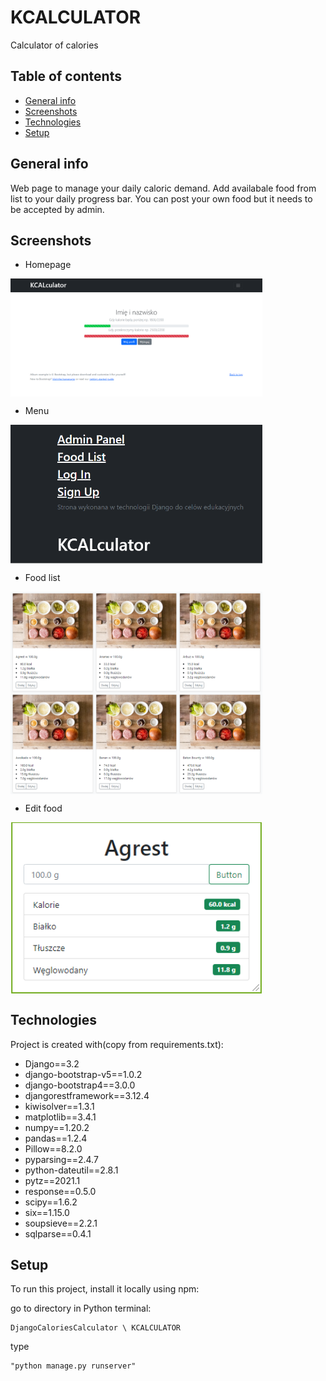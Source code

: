 # KCALCULATOR
Calculator of calories

## Table of contents
* [General info](#general-info)
* [Screenshots](#screenshots)
* [Technologies](#technologies)
* [Setup](#setup)

## General info
Web page to manage your daily caloric demand. 
Add availabale food from list to your daily progress bar. 
You can post your own food but it needs to be accepted by admin.

## Screenshots
* Homepage

<div style="display:flex;">
<img alt="App image" src="/img/homepage.png" width="80%">
</div>

* Menu

<div style="display:flex;">
<img alt="App image" src="/img/menu.png" width="80%">
</div>

* Food list

<div style="display:flex;">
<img alt="App image" src="/img/foodlist.png" width="80%">
</div>

* Edit food

<div style="display:flex;">
<img alt="App image" src="/img/edit food.png" width="80%">
</div>

## Technologies
Project is created with(copy from requirements.txt):
* Django==3.2
* django-bootstrap-v5==1.0.2
* django-bootstrap4==3.0.0
* djangorestframework==3.12.4
* kiwisolver==1.3.1
* matplotlib==3.4.1
* numpy==1.20.2
* pandas==1.2.4
* Pillow==8.2.0
* pyparsing==2.4.7
* python-dateutil==2.8.1
* pytz==2021.1
* response==0.5.0
* scipy==1.6.2
* six==1.15.0
* soupsieve==2.2.1
* sqlparse==0.4.1
	
## Setup
To run this project, install it locally using npm:

go to directory in Python terminal:
```
DjangoCaloriesCalculator \ KCALCULATOR 
```
type
```
"python manage.py runserver"
```

